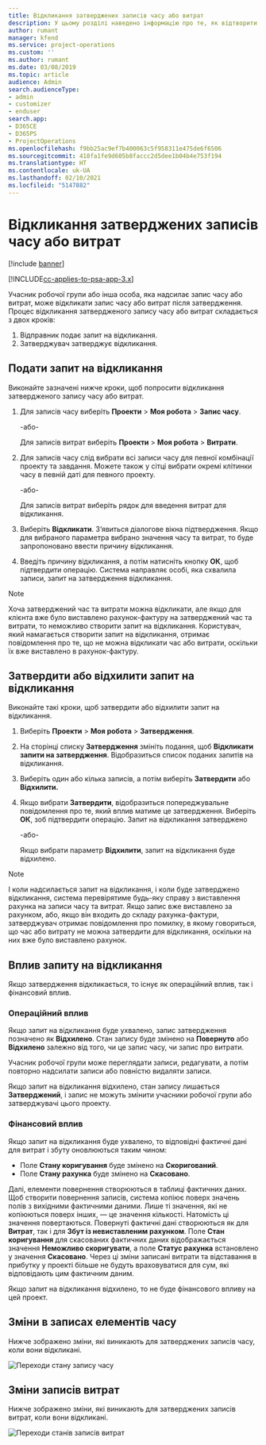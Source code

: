 ```yaml
---
title: Відкликання затверджених записів часу або витрат
description: У цьому розділі наведено інформацію про те, як відтворити попередньо затверджений час або транзакцію витрат.
author: rumant
manager: kfend
ms.service: project-operations
ms.custom: ''
ms.author: rumant
ms.date: 03/08/2019
ms.topic: article
audience: Admin
search.audienceType:
- admin
- customizer
- enduser
search.app:
- D365CE
- D365PS
- ProjectOperations
ms.openlocfilehash: f9bb25ac9ef7b400063c5f958311e475de6f6506
ms.sourcegitcommit: 418fa1fe9d605b8faccc2d5dee1b04b4e753f194
ms.translationtype: HT
ms.contentlocale: uk-UA
ms.lasthandoff: 02/10/2021
ms.locfileid: "5147882"
---
```

# <a name="recall-approved-time-or-expense-entries"></a>Відкликання затверджених записів часу або витрат

[!include [banner](../includes/psa-now-project-operations.md)]

[!INCLUDE[cc-applies-to-psa-app-3.x](../includes/cc-applies-to-psa-app-3x.md)]

Учасник робочої групи або інша особа, яка надсилає запис часу або витрат, може відкликати запис часу або витрат після затвердження. Процес відкликання затвердженого запису часу або витрат складається з двох кроків:

1. Відправник подає запит на відкликання.
2. Затверджувач затверджує відкликання.

## <a name="request-a-recall"></a>Подати запит на відкликання

Виконайте зазначені нижче кроки, щоб попросити відкликання затвердженого запису часу або витрат.

1. Для записів часу виберіть **Проекти** \> **Моя робота** \> **Запис часу**.

    -або-

    Для записів витрат виберіть **Проекти** \> **Моя робота** \> **Витрати**.

2. Для записів часу слід вибрати всі записи часу для певної комбінації проекту та завдання. Можете також у сітці вибрати окремі клітинки часу в певній даті для певного проекту.

    -або-

    Для записів витрат виберіть рядок для введення витрат для відкликання.

3. Виберіть **Відкликати**. З’явиться діалогове вікна підтвердження. Якщо для вибраного параметра вибрано значення часу та витрат, то буде запропоновано ввести причину відкликання.
4. Введіть причину відкликання, а потім натисніть кнопку **ОК**, щоб підтвердити операцію. Система направляє особі, яка схвалила записи, запит на затвердження відкликання.

> [!NOTE]
> Хоча затверджений час та витрати можна відкликати, але якщо для клієнта вже було виставлено рахунок-фактуру на затверджений час та витрати, то неможливо створити запит на відкликання. Користувач, який намагається створити запит на відкликання, отримає повідомлення про те, що не можна відкликати час або витрати, оскільки їх вже виставлено в рахунок-фактуру.

## <a name="approve-or-reject-a-recall-request"></a>Затвердити або відхилити запит на відкликання

Виконайте такі кроки, щоб затвердити або відхилити запит на відкликання.

1. Виберіть **Проекти** \> **Моя робота** \> **Затвердження**. 
2. На сторінці списку **Затвердження** змініть подання, щоб **Відкликати запити на затвердження**. Відобразиться список поданих запитів на відкликання.
3. Виберіть один або кілька записів, а потім виберіть **Затвердити** або **Відхилити.**
4. Якщо вибрати **Затвердити**, відобразиться попереджувальне повідомлення про те, який вплив матиме це затвердження. Виберіть **ОК**, зоб підтвердити операцію. Запит на відкликання затверджено

    -або-

    Якщо вибрати параметр **Відхилити**, запит на відкликання буде відхилено.

> [!NOTE]
> І коли надсилається запит на відкликання, і коли буде затверджено відкликання, система перевірятиме будь-яку справу з виставлення рахунка на записи часу та витрат. Якщо запис вже виставлено за рахунком, або, якщо він входить до складу рахунка-фактури, затверджувач отримає повідомлення про помилку, в якому говориться, що час або витрату не можна затвердити для відкликання, оскільки на них вже було виставлено рахунок.

## <a name="impact-of-a-recall-request"></a>Вплив запиту на відкликання

Якщо затвердження відкликається, то існує як операційний вплив, так і фінансовий вплив.

### <a name="operational-impact"></a>Операційний вплив

Якщо запит на відкликання буде ухвалено, запис затвердження позначено як **Відхилено**. Стан запису буде змінено на **Повернуто** або **Відхилено** залежно від того, чи це запис часу, чи запис про витрати.

Учасник робочої групи може переглядати записи, редагувати, а потім повторно надсилати записи або повністю видаляти записи.

Якщо запит на відкликання відхилено, стан запису лишається **Затверджений**, і запис не можуть змінити учасники робочої групи або затверджувачі цього проекту.

### <a name="financial-impact"></a>Фінансовий вплив

Якщо запит на відкликання буде ухвалено, то відповідні фактичні дані для витрат і збуту оновлюються таким чином:

- Поле **Стану коригування** буде змінено на **Скоригований**.
- Поле **Стану рахунка** буде змінено на **Скасовано**.

Далі, елементи повернення створюються в таблиці фактичних даних. Щоб створити повернення записів, система копіює поверх значень полів з вихідними фактичними даними. Лише ті значення, які не копіюються поверх інших, — це значення кількості. Натомість ці значення повертаються. Повернуті фактичні дані створюються як для **Витрат**, так і для **Збут із невиставленим рахунком**. Поле **Стан коригування** для скасованих фактичних даних відображається значення **Неможливо скоригувати**, а поле **Статус рахунка** встановлено у значення **Скасовано**. Через ці зміни записані витрати та відставання в прибутку у проекті більше не будуть враховуватися для сум, які відповідають цим фактичним даним.

Якщо запит на відкликання відхилено, то не буде фінансового впливу на цей проект.

## <a name="changes-to-time-entry-records"></a>Зміни в записах елементів часу

Нижче зображено зміни, які виникають для затверджених записів часу, коли вони відкликані.

![Переходи стану запису часу](media/TimeEntryStateTransitions.png)

## <a name="changes-to-expense-entry-records"></a>Зміни записів витрат

Нижче зображено зміни, які виникають для затверджених записів витрат, коли вони відкликані.

![Переходи станів записів витрат](media/ExpenseEntryStateTransitions.png)
